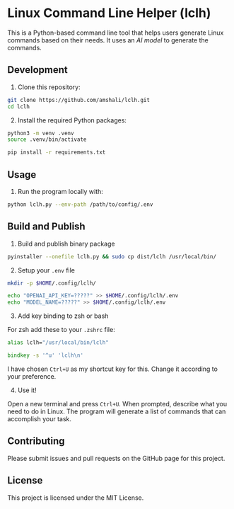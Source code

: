 # Linux Command Line Helper (lclh)

This is a Python-based command line tool that helps users generate Linux commands based on their needs. It uses an _AI model_ to generate the commands.

## Development

1. Clone this repository:

```bash
git clone https://github.com/amshali/lclh.git
cd lclh
```

2. Install the required Python packages:

```sh
python3 -m venv .venv
source .venv/bin/activate

pip install -r requirements.txt
```

## Usage

1. Run the program locally with:

```sh
python lclh.py --env-path /path/to/config/.env
```

## Build and Publish

1. Build and publish binary package

```sh
pyinstaller --onefile lclh.py && sudo cp dist/lclh /usr/local/bin/
```

2. Setup your `.env` file

```sh
mkdir -p $HOME/.config/lclh/

echo "OPENAI_API_KEY=?????" >> $HOME/.config/lclh/.env
echo "MODEL_NAME=?????" >> $HOME/.config/lclh/.env

```

3. Add key binding to zsh or bash

For zsh add these to your `.zshrc` file:

```zsh
alias lclh="/usr/local/bin/lclh"

bindkey -s '^u' 'lclh\n'
```

I have chosen `Ctrl+U` as my shortcut key for this. Change it according to your preference.

4. Use it!

Open a new terminal and press `Ctrl+U`. When prompted, describe what you need to do in Linux.
The program will generate a list of commands that can accomplish your task.

## Contributing

Please submit issues and pull requests on the GitHub page for this project.

## License

This project is licensed under the MIT License.
